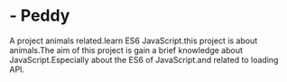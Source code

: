 # - Peddy 

 A project animals related.learn ES6 JavaScript.this project is about animals.The aim of this project is gain a brief knowledge about JavaScript.Especially about the ES6 of JavaScript.and  related to loading API.